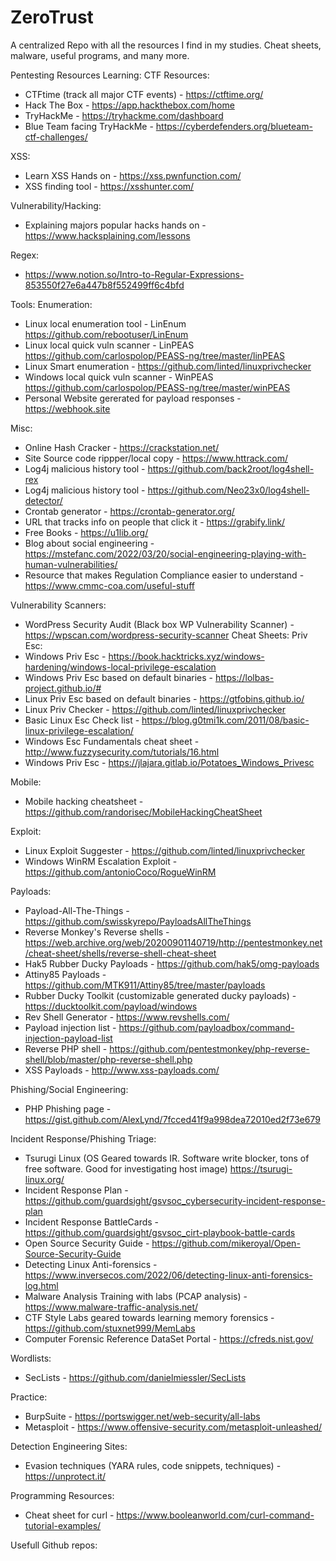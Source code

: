 # ZeroTrust
A centralized Repo with all the resources I find in my studies. Cheat sheets, malware, useful programs, and many more.

Pentesting Resources
Learning:
CTF Resources:
- CTFtime (track all major CTF events) - https://ctftime.org/
- Hack The Box - https://app.hackthebox.com/home
- TryHackMe - https://tryhackme.com/dashboard
- Blue Team facing TryHackMe - https://cyberdefenders.org/blueteam-ctf-challenges/
    
XSS:
- Learn XSS Hands on - https://xss.pwnfunction.com/
- XSS finding tool - https://xsshunter.com/
  
Vulnerability/Hacking:
- Explaining majors popular hacks hands on - https://www.hacksplaining.com/lessons
    
Regex:
- https://www.notion.so/Intro-to-Regular-Expressions-853550f27e6a447b8f552499ff6c4bfd
    
Tools:
Enumeration:
- Linux local enumeration tool - LinEnum https://github.com/rebootuser/LinEnum
- Linux local quick vuln scanner - LinPEAS https://github.com/carlospolop/PEASS-ng/tree/master/linPEAS
- Linux Smart enumeration - https://github.com/linted/linuxprivchecker
- Windows local quick vuln scanner - WinPEAS https://github.com/carlospolop/PEASS-ng/tree/master/winPEAS
- Personal Website gererated for payload responses - https://webhook.site
    
    
Misc:
- Online Hash Cracker - https://crackstation.net/
- Site Source code rippper/local copy - https://www.httrack.com/
- Log4j malicious history tool - https://github.com/back2root/log4shell-rex
- Log4j malicious history tool - https://github.com/Neo23x0/log4shell-detector/
- Crontab generator - https://crontab-generator.org/
- URL that tracks info on people that click it - https://grabify.link/
- Free Books - https://u1lib.org/
- Blog about social engineering - https://mstefanc.com/2022/03/20/social-engineering-playing-with-human-vulnerabilities/
- Resource that makes Regulation Compliance easier to understand - https://www.cmmc-coa.com/useful-stuff
    
Vulnerability Scanners:
- WordPress Security Audit (Black box  WP Vulnerability Scanner) - https://wpscan.com/wordpress-security-scanner
Cheat Sheets:
Priv Esc:
- Windows Priv Esc - https://book.hacktricks.xyz/windows-hardening/windows-local-privilege-escalation
- Windows Priv Esc based on default binaries - https://lolbas-project.github.io/#
- Linux Priv Esc based on default binaries - https://gtfobins.github.io/
- Linux Priv Checker - https://github.com/linted/linuxprivchecker
- Basic Linux Esc Check list - https://blog.g0tmi1k.com/2011/08/basic-linux-privilege-escalation/
- Windows Esc Fundamentals cheat sheet - http://www.fuzzysecurity.com/tutorials/16.html
- Windows Priv Esc - https://jlajara.gitlab.io/Potatoes_Windows_Privesc
		
		
Mobile:
- Mobile hacking cheatsheet - https://github.com/randorisec/MobileHackingCheatSheet
    
Exploit:
- Linux Exploit Suggester - https://github.com/linted/linuxprivchecker
- Windows WinRM Escalation Exploit - https://github.com/antonioCoco/RogueWinRM
    
Payloads:
- Payload-All-The-Things - https://github.com/swisskyrepo/PayloadsAllTheThings
- Reverse Monkey's Reverse shells - https://web.archive.org/web/20200901140719/http://pentestmonkey.net/cheat-sheet/shells/reverse-shell-cheat-sheet
- Hak5 Rubber Ducky Payloads - https://github.com/hak5/omg-payloads
- Attiny85 Payloads - https://github.com/MTK911/Attiny85/tree/master/payloads
- Rubber Ducky Toolkit (customizable generated ducky payloads) - https://ducktoolkit.com/payload/windows
- Rev Shell Generator - https://www.revshells.com/
- Payload injection list - https://github.com/payloadbox/command-injection-payload-list
- Reverse PHP shell - https://github.com/pentestmonkey/php-reverse-shell/blob/master/php-reverse-shell.php
- XSS Payloads - http://www.xss-payloads.com/
    
Phishing/Social Engineering:
- PHP Phishing page - https://gist.github.com/AlexLynd/7fcced41f9a998dea72010ed2f73e679
    
    
Incident Response/Phishing Triage:
- Tsurugi Linux (OS Geared towards IR. Software write blocker, tons of free software. Good for investigating host image) https://tsurugi-linux.org/
- Incident Response Plan - https://github.com/guardsight/gsvsoc_cybersecurity-incident-response-plan
- Incident Response BattleCards - https://github.com/guardsight/gsvsoc_cirt-playbook-battle-cards
- Open Source Security Guide - https://github.com/mikeroyal/Open-Source-Security-Guide
- Detecting Linux Anti-forensics - https://www.inversecos.com/2022/06/detecting-linux-anti-forensics-log.html
- Malware Analysis Training with labs (PCAP analysis) - https://www.malware-traffic-analysis.net/
- CTF Style Labs geared towards learning memory forensics - https://github.com/stuxnet999/MemLabs
- Computer Forensic Reference DataSet Portal - https://cfreds.nist.gov/
		
Wordlists:
- SecLists - https://github.com/danielmiessler/SecLists

Practice:
- BurpSuite - https://portswigger.net/web-security/all-labs
- Metasploit - https://www.offensive-security.com/metasploit-unleashed/
    

Detection Engineering Sites:
- Evasion techniques (YARA rules, code snippets, techniques) - https://unprotect.it/
		
Programming Resources:
- Cheat sheet for curl - https://www.booleanworld.com/curl-command-tutorial-examples/

Usefull Github repos:
